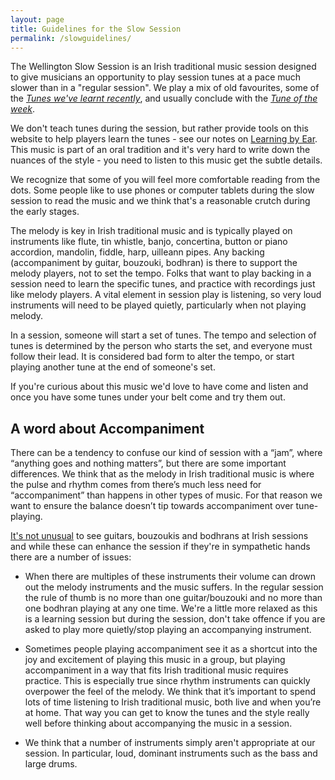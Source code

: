 ```yaml
---
layout: page
title: Guidelines for the Slow Session
permalink: /slowguidelines/
---
```

The Wellington Slow Session is an Irish traditional music session designed to
give musicians an opportunity to play session tunes at a pace much slower than
in a "regular session".  We play a mix of old favourites, some of the <a href="/slowsession/#recent-slow-session-tunes-of-the-week"> <i>Tunes we've learnt recently</i></a>, and usually conclude with the <a href="/slowsession/#tune-of-the-week"> <i>Tune of the week</i></a>.

We don't teach tunes during the session, but rather provide tools on this website to help players learn the tunes - see our notes on <a href="/learn_by_ear/">Learning by Ear</a>. This music is part of an oral tradition and it's very hard to write down the nuances of the style - you need to listen to this music get the subtle details.

We recognize that some of you will feel more comfortable reading from the dots. Some people like to use phones or computer tablets during the slow session to read the music and we think that's a reasonable crutch during the early stages.

The melody is key in Irish traditional music and is typically played on instruments like flute, tin whistle, banjo, concertina, button or piano accordion, mandolin, fiddle, harp, uilleann pipes. Any backing (accompaniment by guitar, bouzouki, bodhran) is there to support the melody players, not to set the tempo.  Folks that want to play backing in a session need to learn the specific tunes, and practice with recordings just like melody players. A vital element in session play is listening, so very loud instruments will need to be played quietly, particularly when not playing melody.

In a session, someone will start a set of tunes.  The tempo and selection of tunes is determined by the person who starts the set, and everyone must follow their lead.  It is considered bad form to alter the tempo, or start playing another tune at the end of someone's set.

If you're curious about this music we'd love to have come and listen and once you have some tunes under your belt come and try them out.

A word about Accompaniment
-------------

There can be a tendency to confuse our kind of session with a “jam”, where “anything goes and nothing matters”, but there are some important differences. We think that as the melody in Irish traditional music is where the pulse and rhythm comes from there’s much less need for “accompaniment” than happens in other types of music. For that reason we want to ensure the balance doesn’t tip towards accompaniment over tune-playing.

<a href="https://www.youtube.com/watch?v=BQLdUDEb8E0">It's not unusual</a> to see guitars, bouzoukis and bodhrans at Irish sessions and while these can enhance the session if they're in sympathetic hands there are a number of issues:

* When there are multiples of these instruments their volume can drown out the melody instruments and the music suffers. In the regular session the rule of thumb is no more than one guitar/bouzouki and no more than one bodhran playing at any one time. We're a little more relaxed as this is a learning session but during the session, don't take offence if you are asked to play more quietly/stop playing an accompanying instrument.

* Sometimes people playing accompaniment see it as a shortcut into the joy and excitement of playing this music in a group, but playing accompaniment in a way that fits Irish traditional music requires practice. This is especially true since rhythm instruments can quickly overpower the feel of the melody. We think that it’s important to spend lots of time listening to Irish traditional music, both live and when you’re at home. That way you can get to know the tunes and the style really well before thinking about accompanying the music in a session.

* We think that a number of instruments simply aren't appropriate at our session. In particular, loud, dominant instruments such as the bass and large drums.

